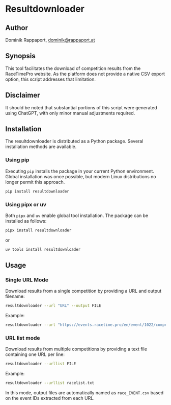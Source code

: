 # Resultdownloader

## Author

Dominik Rappaport, dominik@rappaport.at

## Synopsis

This tool facilitates the download of competition results from the RaceTimePro website. As the platform does not 
provide a native CSV export option, this script addresses that limitation.

## Disclaimer

It should be noted that substantial portions of this script were generated using ChatGPT, with only minor manual 
adjustments required.

## Installation

The resultdownloader is distributed as a Python package. Several installation methods are available.

### Using pip

Executing `pip` installs the package in your current Python environment. Global installation was once possible, but
modern Linux distributions no longer permit this approach.

```bash
pip install resultdownloader
```

### Using pipx or uv

Both `pipx` and `uv` enable global tool installation. The package can be installed as follows:

```bash
pipx install resultdownloader
```

or

```bash
uv tools install resultdownloader
```

## Usage

### Single URL Mode

Download results from a single competition by providing a URL and output filename:

```bash
resultdownloader --url "URL" --output FILE
```

Example:

```bash
resultdownloader --url "https://events.racetime.pro/en/event/1022/competition/6422/results" --output race_results.csv
```

### URL list mode

Download results from multiple competitions by providing a text file containing one URL per line:

```bash
resultdownloader --urllist FILE
```

Example:

```bash
resultdownloader --urllist racelist.txt
```

In this mode, output files are automatically named as `race_EVENT.csv` 
based on the event IDs extracted from each URL.